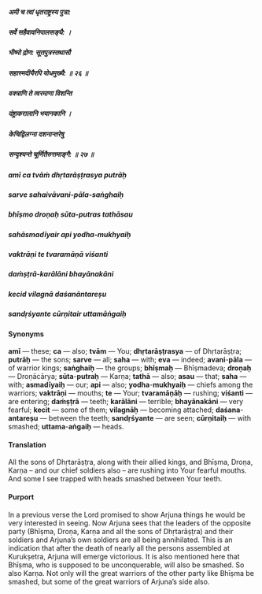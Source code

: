 ##### अमी च त्वां धृतराष्ट्रस्य पुत्रा:
##### सर्वे सहैवावनिपालसङ्घै: ।
##### भीष्मो द्रोण: सूतपुत्रस्तथासौ
##### सहास्मदीयैरपि योधमुख्यै: ॥ २६ ॥
##### वक्त्राणि ते त्वरमाणा विशन्ति
##### दंष्ट्राकरालानि भयानकानि ।
##### केचिद्विलग्ना दशनान्तरेषु
##### सन्दृश्यन्ते चूर्णितैरुत्तमाङ्गै: ॥ २७ ॥

##### amī ca tvāṁ dhṛtarāṣṭrasya putrāḥ
##### sarve sahaivāvani-pāla-saṅghaiḥ
##### bhīṣmo droṇaḥ sūta-putras tathāsau
##### sahāsmadīyair api yodha-mukhyaiḥ

##### vaktrāṇi te tvaramāṇā viśanti
##### daṁṣṭrā-karālāni bhayānakāni
##### kecid vilagnā daśanāntareṣu
##### sandṛśyante cūrṇitair uttamāṅgaiḥ

#### Synonyms

**amī** — these; **ca** — also; **tvām** — You; **dhṛtarāṣṭrasya** — of Dhṛtarāṣṭra; **putrāḥ** — the sons; **sarve** — all; **saha** — with; **eva** — indeed; **avani**-**pāla** — of warrior kings; **saṅghaiḥ** — the groups; **bhīṣmaḥ** — Bhīṣmadeva; **droṇaḥ** — Droṇācārya; **sūta**-**putraḥ** — Karṇa; **tathā** — also; **asau** — that; **saha** — with; **asmadīyaiḥ** — our; **api** — also; **yodha**-**mukhyaiḥ** — chiefs among the warriors; **vaktrāṇi** — mouths; **te** — Your; **tvaramāṇāḥ** — rushing; **viśanti** — are entering; **daṁṣṭrā** — teeth; **karālāni** — terrible; **bhayānakāni** — very fearful; **kecit** — some of them; **vilagnāḥ** — becoming attached; **daśana**-**antareṣu** — between the teeth; **sandṛśyante** — are seen; **cūrṇitaiḥ** — with smashed; **uttama**-**aṅgaiḥ** — heads.

#### Translation

All the sons of Dhṛtarāṣṭra, along with their allied kings, and Bhīṣma, Droṇa, Karṇa – and our chief soldiers also – are rushing into Your fearful mouths. And some I see trapped with heads smashed between Your teeth.

#### Purport

In a previous verse the Lord promised to show Arjuna things he would be very interested in seeing. Now Arjuna sees that the leaders of the opposite party (Bhīṣma, Droṇa, Karṇa and all the sons of Dhṛtarāṣṭra) and their soldiers and Arjuna’s own soldiers are all being annihilated. This is an indication that after the death of nearly all the persons assembled at Kurukṣetra, Arjuna will emerge victorious. It is also mentioned here that Bhīṣma, who is supposed to be unconquerable, will also be smashed. So also Karṇa. Not only will the great warriors of the other party like Bhīṣma be smashed, but some of the great warriors of Arjuna’s side also.